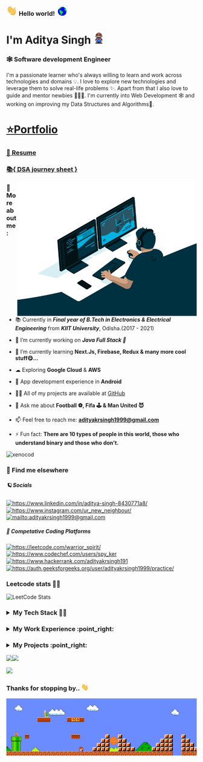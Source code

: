 
### <img src="https://github.com/XenoCod/XenoCod/blob/main/gifs/Hi.gif" width="29px"> **Hello world!** &nbsp;<img src="https://github.com/XenoCod/XenoCod/blob/main/gifs/Earth.gif" width="24px">
# I'm Aditya Singh&nbsp;<img src="https://github.com/XenoCod/XenoCod/blob/main/gifs/Mario_Hello_Big.gif" width="30px">
<h3 align="left">🕸️ Software development Engineer</h3>

<p align="left"> I'm a passionate learner who's always willing to learn and work across technologies and domains 💡. I love to explore new technologies and leverage them to solve real-life problems ✨. Apart from that I also love to guide and mentor newbies 👨🏻‍💻. I'm currently into Web Development 🕸️ and working on improving my Data Structures and Algorithms🌟. </p>  

# [⭐Portfolio ](https://adityakrsingh.xyz)


### [👔 Resume](https://drive.google.com/file/d/1x6xBsTnqBvmehkUhho7LSlsZSyUtVB0u/view?usp=sharing) 

### [📚{ DSA journey sheet }](https://github.com/XenoCod/Code-Commit)


<img align="right" alt="GIF" src="https://github.com/XenoCod/XenoCod/blob/main/gifs/code.gif" width="475px"/>

<h3>🧐 More about me: </h3>

- 📚 Currently in ***Final year of B.Tech in Electronics & Electrical Engineering*** from ***KIIT University***, Odisha.(2017 - 2021)

- 🔭 I’m currently working on ***Java Full Stack 🚀***

- 🌱 I’m currently learning **Next.Js, Firebase, Redux & many more cool stuff😋...**

- ☁ Exploring **Google Cloud** & **AWS**

- 🚀 App development experience in **Android**

- 👨‍💻 All of my projects are available at [GitHub](https://github.com/XenoCod?tab=repositories)

- 💬 Ask me about **Football ⚽, Fifa 🕹 & Man United 😈**

- 📫 Feel free to reach me: **adityakrsingh1999@gmail.com**

- ⚡ Fun fact: **There are 10 types of people in this world, those who understand binary and those who don't.**

<p align="left"> <img src="https://komarev.com/ghpvc/?username=xenocod&label=Profile%20views&color=0e75b6&style=flat" alt="xenocod" /> </p>

<h3 align="left">📢 Find me elsewhere</h3>
<p align="left">
<h5 align="left">🪐 Socials</h5>
<a href="https://linkedin.com/in/aditya-singh-8430771a8/" target="blank"><img align="center" src="https://img.shields.io/badge/LinkedIn-0077B5?style=for-the-badge&logo=linkedin&logoColor=white" alt="https://www.linkedin.com/in/aditya-singh-8430771a8/"/></a>
<a href="https://www.instagram.com/ur_new_neighbour/" target="blank"><img align="center" src="https://img.shields.io/badge/Instagram-E4405F?style=for-the-badge&logo=instagram&logoColor=white" alt="https://www.instagram.com/ur_new_neighbour/"  /></a>
<a href="mailto:adityakrsingh1999@gmail.com" target="blank"><img align="center" src="https://img.shields.io/badge/Gmail-D14836?style=for-the-badge&logo=gmail&logoColor=white" alt="mailto:adityakrsingh1999@gmail.com"  /></a>

</p>
<p align="left">
<h5 align="left">🏅 Competative Coding Platforms</h5>
<a href="https://www.leetcode.com/warrior_spirit" target="blank"><img align="center" src="https://img.shields.io/badge/-LeetCode-FFA116?style=for-the-badge&logo=LeetCode&logoColor=black" alt="https://leetcode.com/warrior_spirit/"   /></a>
<a href="https://www.codechef.com/users/spy_ker" target="blank"><img align="center" src="https://img.shields.io/badge/-CodeChef-5B4638?style=for-the-badge&logo=CodeChef&logoColor=white" alt="https://www.codechef.com/users/spy_ker"  /></a>
<a href="https://www.hackerrank.com/adityakrsingh191" target="blank"><img align="center" src="https://img.shields.io/badge/-Hackerrank-2EC866?style=for-the-badge&logo=HackerRank&logoColor=white" alt="https://www.hackerrank.com/adityakrsingh191" /></a>
<a href="https://auth.geeksforgeeks.org/user/adityakrsingh1999/practice/" target="blank"><img align="center" src="https://img.shields.io/badge/-GeeksforGeeks-0F9D58?style=flat-square&logo=GeeksforGeeks&logoColor=white" alt="https://auth.geeksforgeeks.org/user/adityakrsingh1999/practice/" height="25"  /></a>

### Leetcode stats 🙇‍♂️
![LeetCode Stats](https://leetcode.card.workers.dev/?username=Warrior_spirit&style=dark&font=&extension=null)

</p>
<h3>
<details>
<summary><b>My Tech Stack 👨‍💻  </b></summary>
	
<p align="left"> 
	<h3 align="left">Programming Languages</h3> 
	<a href="https://www.java.com" target="_blank"> <img src="https://raw.githubusercontent.com/devicons/devicon/master/icons/java/java-original.svg" alt="java" width="82px" height="52px" padding= "10px"/> </a> 
	<a href="https://developer.mozilla.org/en-US/docs/Web/JavaScript" target="_blank"> <img src="https://raw.githubusercontent.com/devicons/devicon/master/icons/javascript/javascript-original.svg" alt="javascript" width="82px" height="52px" padding= "10px"/> </a>
	<a href="https://www.w3schools.com/cs/" target="_blank"> <img src="https://raw.githubusercontent.com/devicons/devicon/master/icons/csharp/csharp-original.svg" alt="csharp" width="82" height="52px"/> </a>
	<hr>
	<h3 align="left">Frontend Development</h3>
	<a href="https://www.w3.org/html/" target="_blank"> <img src="https://raw.githubusercontent.com/devicons/devicon/master/icons/html5/html5-original-wordmark.svg" alt="html5" width="82px" height="52px" padding= "10px"/> </a> 
	<a href="https://www.w3schools.com/css/" target="_blank"> <img src="https://raw.githubusercontent.com/devicons/devicon/master/icons/css3/css3-original-wordmark.svg" alt="css3" width="82px" height="52px" padding= "10px"/> </a> 
	<a href="https://reactjs.org/" target="_blank"> <img src="https://raw.githubusercontent.com/devicons/devicon/master/icons/react/react-original-wordmark.svg" alt="react" width="82px" height="52px" padding= "10px"/> </a> 
	 <a href="https://nextjs.org/" target="_blank"> <img src="https://cdn.worldvectorlogo.com/logos/nextjs-3.svg" alt="nextjs" width="82px" height="52px"/> </a>
	<a href="https://getbootstrap.com" target="_blank"> <img src="https://raw.githubusercontent.com/devicons/devicon/master/icons/bootstrap/bootstrap-plain-wordmark.svg" alt="bootstrap" width="82px" height="52px" padding= "10px"/> </a> 
	<a href="https://tailwindcss.com/" target="_blank"> <img src="https://www.vectorlogo.zone/logos/tailwindcss/tailwindcss-icon.svg" alt="tailwind" width="82px" height="52px" padding= "10px"/> </a> 
	<a href="https://redux.js.org" target="_blank"> <img src="https://raw.githubusercontent.com/devicons/devicon/master/icons/redux/redux-original.svg" alt="redux" width="80" height="52"/> </a>
	<a href="https://sass-lang.com" target="_blank"> <img src="https://raw.githubusercontent.com/devicons/devicon/master/icons/sass/sass-original.svg" alt="sass" width="80" height="52"/> </a> 
	<a href="https://pugjs.org" target="_blank"> <img src="https://cdn.worldvectorlogo.com/logos/pug.svg" alt="pug" width="82px" height="52px" padding= "10px"/> </a> 
	<a href="https://materializecss.com/" target="_blank"> <img src="https://raw.githubusercontent.com/prplx/svg-logos/5585531d45d294869c4eaab4d7cf2e9c167710a9/svg/materialize.svg" alt="materialize" width="82" height="52"/> </a>
	<hr>
	<h3 align="left">Backend Development</h3>
	<a href="https://firebase.google.com/" target="_blank"> <img src="https://www.vectorlogo.zone/logos/firebase/firebase-icon.svg" alt="firebase" width="82px" height="52px"/> </a>
	<a href="https://nodejs.org" target="_blank"> <img src="https://raw.githubusercontent.com/devicons/devicon/master/icons/nodejs/nodejs-original-wordmark.svg" alt="nodejs" width="82px" height="70px" padding= "10px"/> </a> 
	<a href="https://expressjs.com" target="_blank"> <img src="https://raw.githubusercontent.com/devicons/devicon/master/icons/express/express-original-wordmark.svg" alt="express" width="82px" height="70px" padding= "10px"/> </a> 
	<hr>
	<h3 align="left">Framework</h3>
	</a> <a href="https://dotnet.microsoft.com/" target="_blank"> <img src="https://raw.githubusercontent.com/devicons/devicon/master/icons/dot-net/dot-net-original-wordmark.svg" alt="dotnet" width="80" height="52"/> </a>
	<hr>
	<h3 align="left">Mobile App Development</h3>
	<a href="https://developer.android.com" target="_blank"> <img src="https://raw.githubusercontent.com/devicons/devicon/master/icons/android/android-original-wordmark.svg" alt="android" width="82px" height="52px" padding= "10px"/> </a> 
	<hr>
	<h3 align="left">Database</h3>
	<a href="https://www.mongodb.com/" target="_blank"> <img src="https://raw.githubusercontent.com/devicons/devicon/master/icons/mongodb/mongodb-original-wordmark.svg" alt="mongodb" width="82px" height="52px" padding= "10px"/> </a> 
	<a href="https://www.mysql.com/" target="_blank"> <img src="https://raw.githubusercontent.com/devicons/devicon/master/icons/mysql/mysql-original-wordmark.svg" alt="mysql" width="80" height="52"/> </a> 
	<a href="https://www.oracle.com/" target="_blank"> <img src="https://raw.githubusercontent.com/devicons/devicon/master/icons/oracle/oracle-original.svg" alt="oracle" width="80" height="52"/> </a> 
	<hr>
	<h3 align="left">DevOps</h3>
	<a href="https://aws.amazon.com" target="_blank"> <img src="https://raw.githubusercontent.com/devicons/devicon/master/icons/amazonwebservices/amazonwebservices-original-wordmark.svg" alt="aws" width="82px" height="52px" padding= "10px"/> </a> 
	<a href="https://cloud.google.com" target="_blank"> <img src="https://www.vectorlogo.zone/logos/google_cloud/google_cloud-icon.svg" alt="gcp" width="52px" height="52px" padding= "10px"/> </a> 
	<a href="https://azure.microsoft.com/en-in/" target="_blank"> <img src="https://www.vectorlogo.zone/logos/microsoft_azure/microsoft_azure-icon.svg" alt="azure" width="80px" height="52px"/> </a>
	<a href="https://www.docker.com/" target="_blank"> <img src="https://raw.githubusercontent.com/devicons/devicon/master/icons/docker/docker-original-wordmark.svg" alt="docker" width="80" height="52"/> </a> 
	 <a href="https://kubernetes.io" target="_blank"> <img src="https://www.vectorlogo.zone/logos/kubernetes/kubernetes-icon.svg" alt="kubernetes" width="80" height="52"/></a>
<hr>
	<h3 align="left">Softwares</h3>
	<a href="https://www.figma.com/" target="_blank"> <img src="https://www.vectorlogo.zone/logos/figma/figma-icon.svg" alt="figma" width="80" height="52"/> </a>
	<a href="https://www.adobe.com/products/xd.html" target="_blank"> <img src="https://cdn.worldvectorlogo.com/logos/adobe-xd.svg" alt="xd" width="82px" height="52px" padding= "10px"/> </a> 
	<a href="https://postman.com" target="_blank"> <img src="https://www.vectorlogo.zone/logos/getpostman/getpostman-icon.svg" alt="postman" width="52px" height="52px" padding= "10px"/> </a> 
	<hr>
	<h3 align="left">Others</h3>
	<a href="https://git-scm.com/" target="_blank"> <img src="https://www.vectorlogo.zone/logos/git-scm/git-scm-icon.svg" alt="git" width="82px" height="52px" padding= "10px"/> </a> 
	<hr>
</p>
	

</details>
</h3>
<h3>
 <details> 
	 <summary><b> My Work Experience :point_right: </b></summary>
<table>
  <thead>
    <tr>
      	<th>Job Name</th>
	<th>Organization</th>
      	<th>Roles & responsibilities</th>
      	<th>Duration</th>
	</tr>
  </thead>
  <tbody>
	  <tr>
      	<td><b>Full Stack Developer</b></td>
	<td><a href="https://www.cognizant.com/" target="_blank" >Cognizant</a></td>
      	<td>Working on Frontend Technologies using HTML, CSS, JavaScript, MySQL and Backend Technologies using C#, SQL Server and connected to Client end using ASP. Net MVC using Entity Framework.</td>
      	<td>Jan 2021 - Present</td>
    	</tr>
  	<tr>
      	<td><b>Data Analyst Intern</b></td>
	<td><a href="https://www.highradius.com/" target="_blank" >HighRadius Corporation</a></td>
      	<td>Worked on the development and implementation of new quantitative models in
order to stabilize the business and maximize efficiency.</td>
      	<td>April 2020 - June 2020</td>
    	</tr>
    	<tr>
      	<td><b>Data Analyst Intern</b></td>
	<td><a href="https://home.kpmg/xx/en/home.html" target="_blank" >KPMG India</a></td>
      	<td>Filtering & building dashboards using Tableau.</td>
      	<td>July 2020 - August 2020</td>
    	</tr>
	<tr>
      	<td><b>Expert at Chegg </b></td>
	<td><a onclick="window.open(this.href,'_blank');return false;" href="https://www.chegg.com/" >Chegg India</a></td>
      	<td>Solving questions.</td>
      	<td>Dec 2019 - March 2020</td>
    	</tr>
	
  </tbody>
</table>
		 
</details>
	</h3>
<h3>
<details>
<summary> My Projects :point_right:</summary>
<table>
  <thead>
    <tr>
      <th>Project Name</th>
      <th>Technologies used</th>
      <th>Description</th>
	<th>Difficulty</th>
    </tr>
  </thead>
  <tbody>
	   <tr>
      	<td><a href= "https://xenocod.github.io/Restaurant-page/index.html" target="_blank">Restaurant Website</td>
      	<td>HTML, CSS</td>
      	<td>A simple responsive Landing page for an Restaurant.</td>
	<td>⭐</td>
    	</tr>
    	<tr>
      	<td><a href="https://xenocod.github.io/School-Library/index.html">School Library</a></td>
      	<td>HTML, CSS, JavaScript</td>
	<td>A Responsive web library app which keeps the logs of the books issued & return from the library.</td>
	<td>⭐</td>
    	</tr>
	<tr>
      	<td>COVID 19 Spread Map</td>
      	<td>HTML, CSS, Javascript</td>
      	<td>A website which displays the confirmed cases count all over the world.</td>
	<td>⭐</td>
   	 </tr>
	<tr>
      	<td><a href= "https://xenocod.github.io/JS-Calculator/index.html" target="_blank">Calculator</td>
      	<td>HTML, CSS, JavaScript</td>
      	<td>A simple Calculator built using HTML, CSS, JavaScript.</td>
	<td>⭐⭐</td>
    	</tr>
	<tr>
      	<td><a href="https://xenocod.github.io/News-Website/index.html">News Website</a></td>
      	<td>HTML, CSS, JavaScript</td>
      	<td>A Responsive news website that fetches top news based on the interest entered by the user.</td>
	<td>⭐⭐</td>
    	</tr>
	  <tr>
      <td><a href="https://xenocod.github.io/Cabbie-Cab/index.html" target="_blank">Cabbie-Cab</a></td>
      <td>HTML, CSS, Javascript</td>
      <td>A static Cab booking website which validates the information given by the user with built in regex and proceeds to book a cab accordingly.</td>
	<td>⭐⭐</td>
    </tr>
    	<tr>
      <td><a href="https://xenocod.github.io/Note-taking-app/index.html" target="_blank">Notes Taking app</a></td>
      <td>HTML, CSS, Javascript</td>
      <td>A web app where user can make, modify notes with an additional Reminder functionality.</td>
	<td>⭐⭐</td>
    </tr>
	  	<tr>
      <td><a href="https://github.com/XenoCod/To-do-Daily" target="_blank">To-do-Daily</a></td>
      <td>React, Javascript</td>
      <td>A responsive to-do list/ Note taking app made with React.</td>
	<td>⭐⭐</td>
    </tr>
	   <tr>
      	<td><a href= "https://xenocod.github.io/Postman-Clone/index.html" target="_blank">Postman Clone</a></td>
      	<td>HTML, CSS, JavaScript</td>
      	<td>A app that is able to process GET and POST requests from the user.</td>
	<td>⭐⭐⭐</td>
    	</tr>
	<tr>
      <td><a href= "https://youremojiapp.netlify.app/">Emoji app</a></td>
      <td>HTML, CSS, JavaScript, React.JS</td>
      <td>Helps the user to identify the emoji entered by him.</td>
	<td>⭐⭐⭐</td>
    </tr>
    <tr>
      <td>Music Academy School website</td>
      <td>HTML, CSS, JavaScript, Pug, Node.js, Express.js, MongoDB, Apache2</td>
      <td>A fully responsive end-to-end website where a user can browse through the website, open different pages & can apply for admisson in the School. </td>
	<td>⭐⭐⭐⭐</td>
    </tr>
	    <tr>
      <td><a href="https://ballblogs.netlify.app/">Ball-Blogs: Blogging website</a></td>
      <td>HTML, CSS, JavaScript</td>
      <td>A responsive multipage blogging website made with HTML, CSS, JS. Made only with HTML, CSS & JS as a challenge which helped me improve my CSS concepts & Design.</td>
	<td>⭐⭐⭐</td>
    </tr>
	 <tr>
      <td><a href="https://adityakrsingh.xyz">Aditya Singh</a></td>
      <td>React, ExpressJS</td>
      <td>Personal Portfolio website made with React, Styled Components, Material UI. Hosted on Vercel.</td>
	<td>⭐⭐⭐⭐⭐</td>
    </tr>
  <tr>
      <td><a href="https://netflix-clone-71028.web.app/">Netflix Clone</a></td>
      <td>React, JavaScript, Firebase, CSS, TMDB api.</td>
      <td>A Netflix clone made with React & Redux as a template to maintain the Login/ Logout state of the user. Using Firebase on the backend for User Authentication  & Firestore as a database provided by Firebase. Hosted on Firebase Hosting.</td>
	<td>⭐⭐⭐⭐⭐</td>
    </tr>
	  <tr>
      <td><a href="https://channel-opal.vercel.app/">Chanel: A 1v1 Chat Application.</a></td>
      <td>Next.JS, ReactJS, Material UI, Styled components, Firebase, Firestore.</td>
      <td>A 1v1 Chat App made wih NextJS & ReactJS powered with Google Authentication by Firebase. The user is able to chat with the recipient EmailId entered & is able to see the recipient's last seen status which is powered by TimeAgo library. It uses Firebase in the backend to make collection of the chat in the Firestore database for each user history. NextJS gives us Static Site Generation as well as Server Side Rendering which makes the components to load up blazingly fast. Deployed on Vercel.</td>
	<td>⭐⭐⭐⭐⭐</td>
    </tr>
	    <tr>
      <td><a href="https://slack-x-c8c12.web.app/">Groupify: A group chat application.</a></td>
      <td>ReactJS, Material UI, Styled components, Firebase,  Firebase hooks, Firestore.</td>
      <td>A group chat application where the user can create/ interact with different channels present. It uses Google authentication powered by Firebase. Redux is use to maintain the user Login/ Logout state. Made with Styled components & Material UI. It uses Firestore as a Real-time Database to store various chatID & their messages collections.</td>
	<td>⭐⭐⭐⭐⭐</td>
    </tr>
<tr>
      <td><a href="https://film-zilla.vercel.app/">FilmZilla: A Movie website.</a></td>
      <td>ReactJS, NextJS, Tailwind CSS, TMDB api</td>
      <td>A Responsive movie website made with ReactJS, NextJS & Tailwind CSS. NextJS enables to achieve ServerSide Rendering which inturn makes the website Light & Fast. Images support <b>lazy Loading</b>  for better SEO. Tailwind CSS powers the website to become completely mobile friendly to scalling up for an Full 4k monitor.The movie posters are fetched by TMDB api which is a free movie database API. </td>
	<td>⭐⭐⭐⭐⭐</td>
    </tr>
<tr>
      <td><a href="https://facebook-ish.vercel.app/">Facebook-ish: A social media clone.</a></td>
      <td>ReactJS, NextJS, Tailwind CSS, Facebook authentication</td>
      <td>A fully responsive social media clone made in NextJS, styled with TailWindCSS. It uses fully secured Facebook Authentication provided by Facebook. User is able to upload posts both as a media and captions or text. Server-Side-rendering is made possible with NextJS which makes the rendering extremely fast. </td>
	<td>⭐⭐⭐⭐⭐</td>
    </tr>
	  <tr>
      <td><a href="https://e-commerce-app-lyart.vercel.app/">Amazon Clone: E-commerce App</a></td>
      <td>NextJS, Stripe API, Tailwind CSS, Firebase, NextAuth</td>
      <td>A Amazon clone designed with Tailwind CSS, complete E-Commerce functionality including Payment Processing (Stripe API) and User Authentication (Firebase). </td>
	<td>⭐⭐⭐⭐⭐</td>
    </tr>
</tbody>
</table>
</details>
	</h3>



<img src='https://github-readme-stats.vercel.app/api?username=xenocod&show_icons=true&theme=tokyonight&count_private=true&line_height=40'  align="left" />
<img src='https://github-readme-stats.vercel.app/api/top-langs/?username=xenocod&theme=tokyonight&hide_langs_below=4' />
	
![](https://github-readme-streak-stats.herokuapp.com/?user=xenocod&theme=dark)
<!-- [![trophy](https://github-profile-trophy.vercel.app/?username=xenocod&theme=onedark&row=1&column=7)](https://github.com/ryo-ma/github-profile-trophy) -->




	  



### Thanks for stopping by.. <img src="https://github.com/XenoCod/XenoCod/blob/main/gifs/Hi.gif" width="20px">
<img src="https://github.com/XenoCod/XenoCod/blob/main/gifs/Mario_Gameplay.gif" alt="Mario Game" width="980">
<br>
